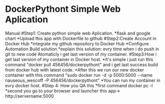 # DockerPythont Simple Web Aplication
Manual
#Step1: Create python simple web Aplication.
*flask and google chart 
*Upload this app with Dockerfile to github
#Step2:Create Account in Docker Hub 
*integrate my github repository to Docker Hub
*Configure Automation Build solution 
*explain this solution: evry time when i do push in git to new code  Atomaticly i get last version of my container.
#Step3:How i get last version of my container in Docker host.
*It's simple i just run this command "docker pull 456456/dockerpythont" and i get last success build from docker hub with latest code.
*After this we run our new docker container with this command "sudo docker run -d -p 5000:5000 --name nauseous_wescoff -P 456456/dockerpythont"
*You can run my container in evry docker host.
#Step 4: How you QA this
*first command docker pc -l
*second you go to your browser and launcher this app-> http://servername:5000


